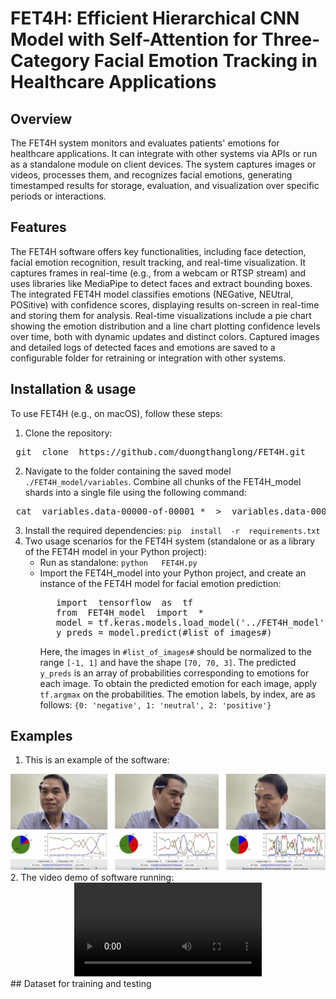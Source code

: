 # FET4H: Efficient Hierarchical CNN Model with Self-Attention for Three-Category Facial Emotion Tracking in Healthcare Applications
## Overview
The FET4H system monitors and evaluates patients' emotions for healthcare applications. It can integrate with other systems via APIs or run as a standalone module on client devices. The system captures images or videos, processes them, and recognizes facial emotions, generating timestamped results for storage, evaluation, and visualization over specific periods or interactions.
## Features
The FET4H software offers key functionalities, including face detection, facial emotion recognition, result tracking, and real-time visualization. It captures frames in real-time (e.g., from a webcam or RTSP stream) and uses libraries like MediaPipe to detect faces and extract bounding boxes. The integrated FET4H model classifies emotions (NEGative, NEUtral, POSitive) with confidence scores, displaying results on-screen in real-time and storing them for analysis.
Real-time visualizations include a pie chart showing the emotion distribution and a line chart plotting confidence levels over time, both with dynamic updates and distinct colors. Captured images and detailed logs of detected faces and emotions are saved to a configurable folder for retraining or integration with other systems.
## Installation & usage
To use FET4H (e.g., on macOS), follow these steps:
1. Clone the repository:
<pre> git  clone  https://github.com/duongthanglong/FET4H.git </pre>
2. Navigate to the folder containing the saved model `./FET4H_model/variables`. Combine all chunks of the FET4H_model shards into a single file using the following command:
<pre> cat  variables.data-00000-of-00001_*  >  variables.data-00000-of-00001 </pre>
3. Install the required dependencies: `pip  install  -r  requirements.txt`
4. Two usage scenarios for the FET4H system (standalone or as a library of the FET4H model in your Python project):
    * Run as standalone: `python   FET4H.py`
    * Import the FET4H_model into your Python project, and create an instance of the FET4H model for facial emotion prediction:
      <pre>   import  tensorflow  as  tf
         from  FET4H_model  import  *
         model = tf.keras.models.load_model('../FET4H_model')
         y_preds = model.predict(#list_of_images#) </pre>    
      Here, the images in `#list_of_images#` should be normalized to the range `[-1, 1]` and have the shape `[70, 70, 3]`. The predicted `y_preds` is an array of probabilities corresponding to emotions for each image. To obtain the predicted emotion for each image, apply `tf.argmax` on the probabilities. The emotion labels, by index, are as follows: `{0: 'negative', 1: 'neutral', 2: 'positive'}`
## Examples
1. This is an example of the software:
<center><img src="Screenshots.jpg" alt="Screenshot of the software" width="600"></center>
2. The video demo of software running:
<center><video controls>
  <source src="FET4H.mp4" type="video/mp4">
  Your browser does not support the video tag.
</video></center>
## Dataset for training and testing



